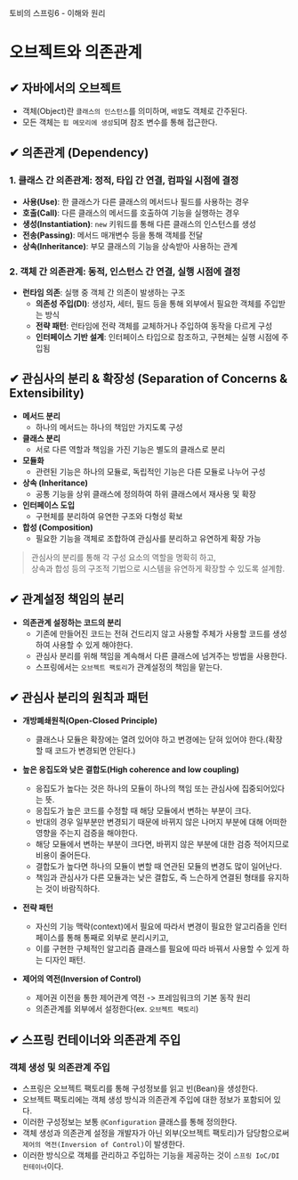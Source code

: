 토비의 스프링6 - 이해와 원리

# 오브젝트와 의존관계

## ✔ 자바에서의 오브젝트
- 객체(Object)란 `클래스의 인스턴스`를 의미하며, `배열`도 객체로 간주된다.
- 모든 객체는 `힙 메모리에 생성`되며 참조 변수를 통해 접근한다.

## ✔ 의존관계 (Dependency)

### 1. 클래스 간 의존관계: 정적, 타입 간 연결, 컴파일 시점에 결정
- **사용(Use)**: 한 클래스가 다른 클래스의 메서드나 필드를 사용하는 경우
- **호출(Call)**: 다른 클래스의 메서드를 호출하여 기능을 실행하는 경우
- **생성(Instantiation)**: `new` 키워드를 통해 다른 클래스의 인스턴스를 생성
- **전송(Passing)**: 메서드 매개변수 등을 통해 객체를 전달
- **상속(Inheritance)**: 부모 클래스의 기능을 상속받아 사용하는 관계

### 2. 객체 간 의존관계: 동적, 인스턴스 간 연결, 실행 시점에 결정
- **런타임 의존**: 실행 중 객체 간 의존이 발생하는 구조
  - **의존성 주입(DI)**: 생성자, 세터, 필드 등을 통해 외부에서 필요한 객체를 주입받는 방식
  - **전략 패턴**: 런타임에 전략 객체를 교체하거나 주입하여 동작을 다르게 구성
  - **인터페이스 기반 설계**: 인터페이스 타입으로 참조하고, 구현체는 실행 시점에 주입됨

## ✔ 관심사의 분리 & 확장성 (Separation of Concerns & Extensibility)
- **메서드 분리**  
  - 하나의 메서드는 하나의 책임만 가지도록 구성
- **클래스 분리**  
  - 서로 다른 역할과 책임을 가진 기능은 별도의 클래스로 분리
- **모듈화**  
  - 관련된 기능은 하나의 모듈로, 독립적인 기능은 다른 모듈로 나누어 구성
- **상속 (Inheritance)**  
  - 공통 기능을 상위 클래스에 정의하여 하위 클래스에서 재사용 및 확장
- **인터페이스 도입**  
  - 구현체를 분리하여 유연한 구조와 다형성 확보
- **합성 (Composition)**  
  - 필요한 기능을 객체로 조합하여 관심사를 분리하고 유연하게 확장 가능

> 관심사의 분리를 통해 각 구성 요소의 역할을 명확히 하고,  
> 상속과 합성 등의 구조적 기법으로 시스템을 유연하게 확장할 수 있도록 설계함.

## ✔ 관계설정 책임의 분리
- **의존관계 설정하는 코드의 분리**
  - 기존에 만들어진 코드는 전혀 건드리지 않고 사용할 주체가 사용할 코드를 생성하여 사용할 수 있게 해야한다.
  - 관심사 분리를 위해 책임을 계속해서 다른 클래스에 넘겨주는 방법을 사용한다.
  - 스프링에서는 `오브젝트 팩토리`가 관계설정의 책임을 맡는다.
   
## ✔ 관심사 분리의 원칙과 패턴
- **개방폐쇄원칙(Open-Closed Principle)**
  - 클래스나 모듈은 확장에는 열려 있어야 하고 변경에는 닫혀 있어야 한다.(확장할 때 코드가 변경되면 안된다.)
- **높은 응집도와 낮은 결합도(High coherence and low coupling)**
  - 응집도가 높다는 것은 하나의 모듈이 하나의 책임 또는 관심사에 집중되어있다는 뜻.
  - 응집도가 높은 코드를 수정할 때 해당 모듈에서 변하는 부분이 크다.
  - 반대의 경우 일부분만 변경되기 때문에 바뀌지 않은 나머지 부분에 대해 어떠한 영향을 주는지 검증을 해야한다.
  - 해당 모듈에서 변하는 부분이 크다면, 바뀌지 않은 부분에 대한 검증 적어지므로 비용이 줄어든다.
  - 결합도가 높다면 하나의 모듈이 변할 때 연관된 모듈의 변경도 많이 일어난다.
  - 책임과 관심사가 다른 모듈과는 낮은 결합도, 즉 느슨하게 연결된 형태를 유지하는 것이 바람직하다.
- **전략 패턴**
  - 자신의 기능 맥락(context)에서 필요에 따라서 변경이 필요한 알고리즘을 인터페이스를 통해 통째로 외부로 분리시키고,
  - 이를 구현한 구체적인 알고리즘 클래스를 필요에 따라 바꿔서 사용할 수 있게 하는 디자인 패턴.

- **제어의 역전(Inversion of Control)**
  - 제어권 이전을 통한 제어관계 역전 -> 프레임워크의 기본 동작 원리
  - 의존관계를 외부에서 설정한다(ex. `오브젝트 팩토리`)

## ✔ 스프링 컨테이너와 의존관계 주입

### 객체 생성 및 의존관계 주입
- 스프링은 오브젝트 팩토리를 통해 구성정보를 읽고 빈(Bean)을 생성한다.
- 오브젝트 팩토리에는 객체 생성 방식과 의존관계 주입에 대한 정보가 포함되어 있다.
- 이러한 구성정보는 보통 `@Configuration` 클래스를 통해 정의한다.
- 객체 생성과 의존관계 설정을 개발자가 아닌 외부(오브젝트 팩토리)가 담당함으로써 `제어의 역전(Inversion of Control)`이 발생한다.
- 이러한 방식으로 객체를 관리하고 주입하는 기능을 제공하는 것이 `스프링 IoC/DI 컨테이너`이다.
